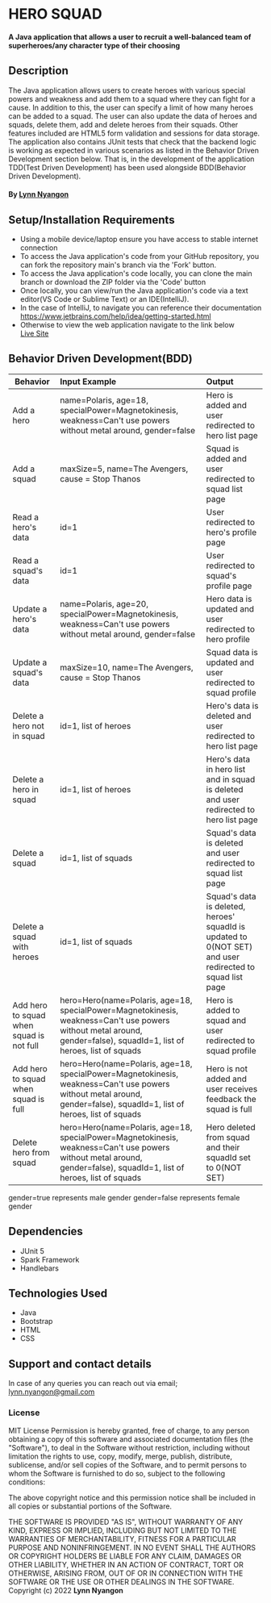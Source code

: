 # HERO SQUAD
#### A Java application that allows a user to recruit a well-balanced team of superheroes/any character type of their choosing

## Description

The Java application allows users to create heroes with various special powers and weakness and add them to a squad where they can fight for a cause. In addition to this, the user can specify a limit of how many heroes can be added to a squad. The user can also update the data of heroes and squads, delete them, add and delete heroes from their squads. Other features included are HTML5 form validation and sessions for data storage. The application also contains JUnit tests that check that the backend logic is working as expected in various scenarios as listed in the Behavior Driven Development section below. That is, in the development of the application TDD(Test Driven Development) has been used alongside BDD(Behavior Driven Development). 

#### By **[Lynn Nyangon](https://github.com/AnnaL001)**

## Setup/Installation Requirements

- Using a mobile device/laptop ensure you have access to stable internet connection
- To access the Java application's code from your GitHub repository, you can fork the repository main's branch via the 'Fork' button.
- To access the Java application's code locally, you can clone the main branch or download the ZIP folder via the 'Code' button
- Once locally, you can view/run the Java application's code via a text editor(VS Code or Sublime Text) or an IDE(IntelliJ).
- In the case of IntelliJ, to navigate you can reference their documentation https://www.jetbrains.com/help/idea/getting-started.html
- Otherwise to view the web application navigate to the link below <br>
  [Live Site](https://hero-squad01.herokuapp.com/)
## Behavior Driven Development(BDD)
| **Behavior**                              | **Input Example**                           | **Output**                                                         |
|-------------------------------------------|:--------------------------------------------|:-------------------------------------------------------------------|
| Add a hero     | name=Polaris, age=18, specialPower=Magnetokinesis, weakness=Can't use powers without metal around, gender=false |  Hero is added and user redirected to hero list page    |
| Add a squad    | maxSize=5, name=The Avengers, cause = Stop Thanos | Squad is added and user redirected to squad list page |
| Read a hero's data  | id=1   | User redirected to hero's profile page   |
| Read a squad's data | id=1   | User redirected to squad's profile page |
| Update a hero's data | name=Polaris, age=20, specialPower=Magnetokinesis, weakness=Can't use powers without metal around, gender=false  | Hero data is updated and user redirected to hero profile |   
| Update a squad's data | maxSize=10, name=The Avengers, cause = Stop Thanos | Squad data is updated and user redirected to squad profile | 
| Delete a hero not in squad | id=1, list of heroes | Hero's data is deleted and user redirected to hero list page |
| Delete a hero in squad | id=1, list of heroes | Hero's data in hero list and in squad is deleted and user redirected to hero list page |
| Delete a squad | id=1, list of squads |  Squad's data is deleted and user redirected to squad list page |
| Delete a squad with heroes | id=1, list of squads |  Squad's data is deleted, heroes' squadId is updated to 0(NOT SET) and user redirected to squad list page |
| Add hero to squad when squad is not full | hero=Hero(name=Polaris, age=18, specialPower=Magnetokinesis, weakness=Can't use powers without metal around, gender=false), squadId=1, list of heroes, list of squads | Hero is added to squad and user redirected to squad profile
| Add hero to squad when squad is full | hero=Hero(name=Polaris, age=18, specialPower=Magnetokinesis, weakness=Can't use powers without metal around, gender=false), squadId=1, list of heroes, list of squads | Hero is not added and user receives feedback the squad is full
| Delete hero from squad | hero=Hero(name=Polaris, age=18, specialPower=Magnetokinesis, weakness=Can't use powers without metal around, gender=false), squadId=1, list of heroes, list of squads | Hero deleted from squad and their squadId set to 0(NOT SET)

gender=true represents male gender
gender=false represents female gender

## Dependencies

- JUnit 5 
- Spark Framework
- Handlebars 

## Technologies Used

- Java 
- Bootstrap
- HTML
- CSS

## Support and contact details

In case of any queries you can reach out via email; lynn.nyangon@gmail.com

### License

MIT License
Permission is hereby granted, free of charge, to any person obtaining a copy
of this software and associated documentation files (the "Software"), to deal
in the Software without restriction, including without limitation the rights
to use, copy, modify, merge, publish, distribute, sublicense, and/or sell
copies of the Software, and to permit persons to whom the Software is
furnished to do so, subject to the following conditions:

The above copyright notice and this permission notice shall be included in all
copies or substantial portions of the Software.

THE SOFTWARE IS PROVIDED "AS IS", WITHOUT WARRANTY OF ANY KIND, EXPRESS OR
IMPLIED, INCLUDING BUT NOT LIMITED TO THE WARRANTIES OF MERCHANTABILITY,
FITNESS FOR A PARTICULAR PURPOSE AND NONINFRINGEMENT. IN NO EVENT SHALL THE
AUTHORS OR COPYRIGHT HOLDERS BE LIABLE FOR ANY CLAIM, DAMAGES OR OTHER
LIABILITY, WHETHER IN AN ACTION OF CONTRACT, TORT OR OTHERWISE, ARISING FROM,
OUT OF OR IN CONNECTION WITH THE SOFTWARE OR THE USE OR OTHER DEALINGS IN THE
SOFTWARE.<br>
Copyright (c) 2022 **Lynn Nyangon**
